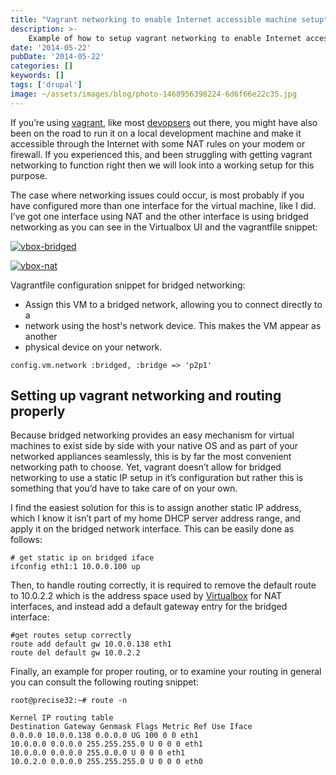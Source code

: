 ```yaml
---
title: "Vagrant networking to enable Internet accessible machine setup"
description: >-
    Example of how to setup vagrant networking to enable Internet accessible machine setup with a Vagrantfile
date: '2014-05-22'
pubDate: '2014-05-22'
categories: []
keywords: []
tags: ['drupal']
image: ~/assets/images/blog/photo-1468956398224-6d6f66e22c35.jpg
---
```


If you’re using [vagrant](http://www.vagrantup.com/), like most  [devopsers](http://en.wikipedia.org/wiki/DevOps) out there, you might have also been on the road to run it on a local development machine and make it accessible through the Internet with some NAT rules on your modem or firewall. If you experienced this, and been struggling with getting vagrant networking to function right then we will look into a working setup for this purpose.

The case where networking issues could occur, is most probably if you have configured more than one interface for the virtual machine, like I did. I’ve got one interface using NAT and the other interface is using bridged networking as you can see in the Virtualbox UI and the vagrantfile snippet:

[![vbox-bridged](https://web.archive.org/web/20140625154358im_/http://enginx.com/wp-content/uploads/2014/05/vbox-bridged-300x246.png)](http://enginx.com/wp-content/uploads/2014/05/vbox-bridged.png)

[![vbox-nat](https://web.archive.org/web/20140625154358im_/http://enginx.com/wp-content/uploads/2014/05/vbox-nat-300x242.png)](http://enginx.com/wp-content/uploads/2014/05/vbox-nat.png)

Vagrantfile configuration snippet for bridged networking:
* Assign this VM to a bridged network, allowing you to connect directly to a
* network using the host's network device. This makes the VM appear as another
* physical device on your network.

```
config.vm.network :bridged, :bridge => 'p2p1'
```

## Setting up vagrant networking and routing properly

Because bridged networking provides an easy mechanism for virtual machines to exist side by side with your native OS and as part of your networked appliances seamlessly, this is by far the most convenient networking path to choose. Yet, vagrant doesn’t allow for bridged networking to use a static IP setup in it’s configuration but rather this is something that you’d have to take care of on your own.

I find the easiest solution for this is to assign another static IP address, which I know it isn’t part of my home DHCP server address range, and apply it on the bridged network interface. This can be easily done as follows:

```
# get static ip on bridged iface
ifconfig eth1:1 10.0.0.100 up
```

Then, to handle routing correctly, it is required to remove the default route to 10.0.2.2 which is the address space used by [Virtualbox](https://www.virtualbox.org/) for NAT interfaces, and instead add a default gateway entry for the bridged interface:

```
#get routes setup correctly
route add default gw 10.0.0.138 eth1
route del default gw 10.0.2.2
```

Finally, an example for proper routing, or to examine your routing in general you can consult the following routing snippet:

```
root@precise32:~# route -n

Kernel IP routing table
Destination Gateway Genmask Flags Metric Ref Use Iface
0.0.0.0 10.0.0.138 0.0.0.0 UG 100 0 0 eth1
10.0.0.0 0.0.0.0 255.255.255.0 U 0 0 0 eth1
10.0.0.0 0.0.0.0 255.0.0.0 U 0 0 0 eth1
10.0.2.0 0.0.0.0 255.255.255.0 U 0 0 0 eth0
```